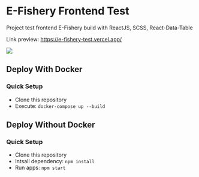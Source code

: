 # E-Fishery Frontend Test

Project test frontend E-Fishery build with ReactJS, SCSS, React-Data-Table

Link preview: https://e-fishery-test.vercel.app/

![](/public/capture2.gif)

## Deploy With Docker

### Quick Setup

- Clone this repository
- Execute: `docker-compose up --build`

## Deploy Without Docker

### Quick Setup

- Clone this repository
- Intsall dependency: `npm install`
- Run apps: `npm start`
